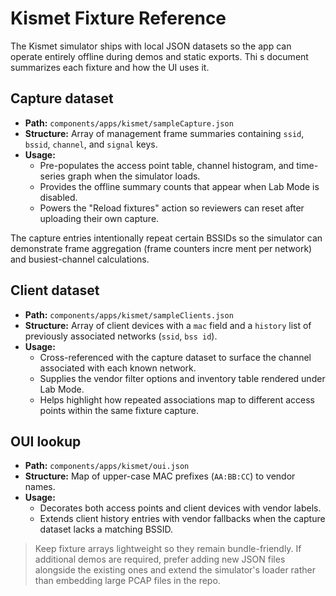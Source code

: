 # Kismet Fixture Reference

The Kismet simulator ships with local JSON datasets so the app can operate entirely offline during demos and static exports. Thi
s document summarizes each fixture and how the UI uses it.

## Capture dataset

- **Path:** `components/apps/kismet/sampleCapture.json`
- **Structure:** Array of management frame summaries containing `ssid`, `bssid`, `channel`, and `signal` keys.
- **Usage:**
  - Pre-populates the access point table, channel histogram, and time-series graph when the simulator loads.
  - Provides the offline summary counts that appear when Lab Mode is disabled.
  - Powers the "Reload fixtures" action so reviewers can reset after uploading their own capture.

The capture entries intentionally repeat certain BSSIDs so the simulator can demonstrate frame aggregation (frame counters incre
ment per network) and busiest-channel calculations.

## Client dataset

- **Path:** `components/apps/kismet/sampleClients.json`
- **Structure:** Array of client devices with a `mac` field and a `history` list of previously associated networks (`ssid`, `bss
id`).
- **Usage:**
  - Cross-referenced with the capture dataset to surface the channel associated with each known network.
  - Supplies the vendor filter options and inventory table rendered under Lab Mode.
  - Helps highlight how repeated associations map to different access points within the same fixture capture.

## OUI lookup

- **Path:** `components/apps/kismet/oui.json`
- **Structure:** Map of upper-case MAC prefixes (`AA:BB:CC`) to vendor names.
- **Usage:**
  - Decorates both access points and client devices with vendor labels.
  - Extends client history entries with vendor fallbacks when the capture dataset lacks a matching BSSID.

> Keep fixture arrays lightweight so they remain bundle-friendly. If additional demos are required, prefer adding new JSON files
 alongside the existing ones and extend the simulator's loader rather than embedding large PCAP files in the repo.
